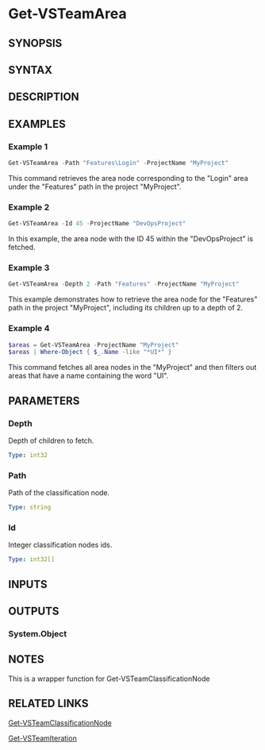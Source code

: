 <!-- #include "./common/header.md" -->

# Get-VSTeamArea

## SYNOPSIS

<!-- #include "./synopsis/Get-VSTeamArea.md" -->

## SYNTAX

## DESCRIPTION

<!-- #include "./synopsis/Get-VSTeamArea.md" -->

## EXAMPLES

### Example 1

```powershell
Get-VSTeamArea -Path "Features\Login" -ProjectName "MyProject"
```

This command retrieves the area node corresponding to the "Login" area under the "Features" path in the project "MyProject".

### Example 2

```powershell
Get-VSTeamArea -Id 45 -ProjectName "DevOpsProject"
```

In this example, the area node with the ID 45 within the "DevOpsProject" is fetched.

### Example 3

```powershell
Get-VSTeamArea -Depth 2 -Path "Features" -ProjectName "MyProject"
```

This example demonstrates how to retrieve the area node for the "Features" path in the project "MyProject", including its children up to a depth of 2.

### Example 4

```powershell
$areas = Get-VSTeamArea -ProjectName "MyProject"
$areas | Where-Object { $_.Name -like "*UI*" }
```

This command fetches all area nodes in the "MyProject" and then filters out areas that have a name containing the word "UI".

## PARAMETERS

### Depth

Depth of children to fetch.

```yaml
Type: int32
```

### Path

Path of the classification node.

```yaml
Type: string
```

### Id

Integer classification nodes ids.

```yaml
Type: int32[]
```

<!-- #include "./params/projectName.md" -->

## INPUTS

## OUTPUTS

### System.Object

## NOTES

This is a wrapper function for Get-VSTeamClassificationNode

<!-- #include "./common/prerequisites.md" -->

## RELATED LINKS



[Get-VSTeamClassificationNode](Get-VSTeamClassificationNode.md)

[Get-VSTeamIteration](Get-VSTeamIteration.md)
